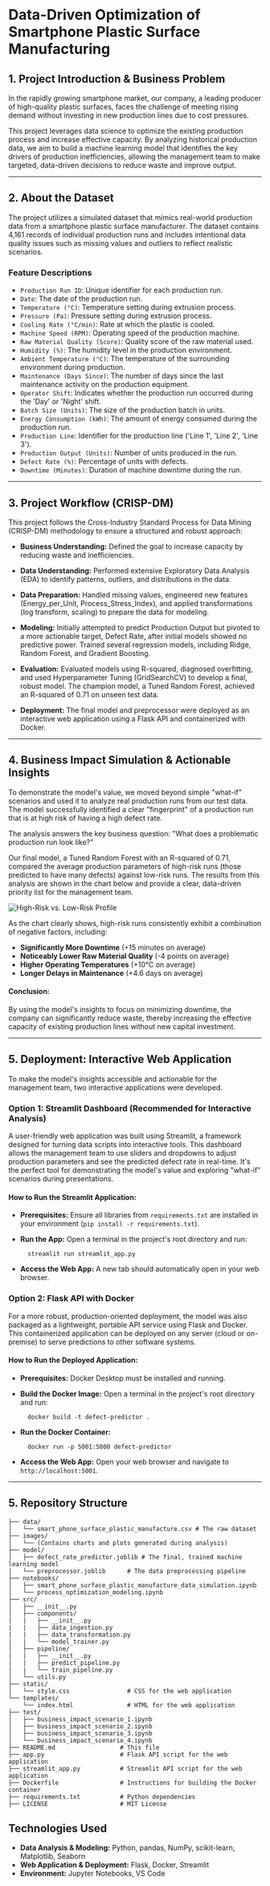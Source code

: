 # Data-Driven Optimization of Smartphone Plastic Surface Manufacturing

## 1. Project Introduction & Business Problem
In the rapidly growing smartphone market, our company, a leading producer of high-quality plastic surfaces, faces the challenge of meeting rising demand without investing in new production lines due to cost pressures.

This project leverages data science to optimize the existing production process and increase effective capacity. By analyzing historical production data, we aim to build a machine learning model that identifies the key drivers of production inefficiencies, allowing the management team to make targeted, data-driven decisions to reduce waste and improve output.

---
## 2. About the Dataset
The project utilizes a simulated dataset that mimics real-world production data from a smartphone plastic surface manufacturer. The dataset contains 4,161 records of individual production runs and includes intentional data quality issues such as missing values and outliers to reflect realistic scenarios.

### Feature Descriptions
* `Production Run ID`: Unique identifier for each production run.
* `Date`: The date of the production run.
* `Temperature (°C)`: Temperature setting during extrusion process.
* `Pressure (Pa)`: Pressure setting during extrusion process.
* `Cooling Rate (°C/min)`: Rate at which the plastic is cooled.
* `Machine Speed (RPM)`: Operating speed of the production machine.
* `Raw Material Quality (Score)`: Quality score of the raw material used.
* `Humidity (%)`: The humidity level in the production environment.
* `Ambient Temperature (°C)`: The temperature of the surrounding environment during production.
* `Maintenance (Days Since)`: The number of days since the last maintenance activity on the production equipment.
* `Operator Shift`: Indicates whether the production run occurred during the 'Day' or 'Night' shift.
* `Batch Size (Units)`: The size of the production batch in units.
* `Energy Consumption (kWh)`: The amount of energy consumed during the production run.
* `Production Line`: Identifier for the production line ('Line 1', 'Line 2', 'Line 3').
* `Production Output (Units)`: Number of units produced in the run.
* `Defect Rate (%)`: Percentage of units with defects.
* `Downtime (Minutes)`: Duration of machine downtime during the run.

---
## 3. Project Workflow (CRISP-DM)
This project follows the Cross-Industry Standard Process for Data Mining (CRISP-DM) methodology to ensure a structured and robust approach:

* **Business Understanding:** Defined the goal to increase capacity by reducing waste and inefficiencies.

* **Data Understanding:** Performed extensive Exploratory Data Analysis (EDA) to identify patterns, outliers, and distributions in the data.

* **Data Preparation:** Handled missing values, engineered new features (Energy_per_Unit, Process_Stress_Index), and applied transformations (log transform, scaling) to prepare the data for modeling.

* **Modeling:** Initially attempted to predict Production Output but pivoted to a more actionable target, Defect Rate, after initial models showed no predictive power. Trained several regression models, including Ridge, Random Forest, and Gradient Boosting.

* **Evaluation:** Evaluated models using R-squared, diagnosed overfitting, and used Hyperparameter Tuning (GridSearchCV) to develop a final, robust model. The champion model, a Tuned Random Forest, achieved an R-squared of 0.71 on unseen test data.

* **Deployment:** The final model and preprocessor were deployed as an interactive web application using a Flask API and containerized with Docker.

---
## 4. Business Impact Simulation & Actionable Insights
To demonstrate the model's value, we moved beyond simple "what-if" scenarios and used it to analyze real production runs from our test data. The model successfully identified a clear "fingerprint" of a production run that is at high risk of having a high defect rate.

The analysis answers the key business question: "What does a problematic production run look like?"

Our final model, a Tuned Random Forest with an R-squared of 0.71, compared the average production parameters of high-risk runs (those predicted to have many defects) against low-risk runs. The results from this analysis are shown in the chart below and provide a clear, data-driven priority list for the management team.

![High-Risk vs. Low-Risk Profile](images/high_risk_profile_comparison.png)

As the chart clearly shows, high-risk runs consistently exhibit a combination of negative factors, including:

* **Significantly More Downtime** (+15 minutes on average)
* **Noticeably Lower Raw Material Quality** (-4 points on average)
* **Higher Operating Temperatures** (+10°C on average)
* **Longer Delays in Maintenance** (+4.6 days on average)

#### Conclusion: 
By using the model's insights to focus on minimizing downtime, the company can significantly reduce waste, thereby increasing the effective capacity of existing production lines without new capital investment.

---
## 5. Deployment: Interactive Web Application
To make the model's insights accessible and actionable for the management team, two interactive applications were developed.

### Option 1: Streamlit Dashboard (Recommended for Interactive Analysis)
A user-friendly web application was built using Streamlit, a framework designed for turning data scripts into interactive tools. This dashboard allows the management team to use sliders and dropdowns to adjust production parameters and see the predicted defect rate in real-time. It's the perfect tool for demonstrating the model's value and exploring "what-if" scenarios during presentations.

#### How to Run the Streamlit Application:

* **Prerequisites:** Ensure all libraries from `requirements.txt` are installed in your environment (`pip install -r requirements.txt`).
* **Run the App:** Open a terminal in the project's root directory and run:

        streamlit run streamlit_app.py
* **Access the Web App:** A new tab should automatically open in your web browser.

### Option 2: Flask API with Docker
For a more robust, production-oriented deployment, the model was also packaged as a lightweight, portable API service using Flask and Docker. This containerized application can be deployed on any server (cloud or on-premise) to serve predictions to other software systems.

#### How to Run the Deployed Application:

* **Prerequisites:** Docker Desktop must be installed and running.
* **Build the Docker Image:** Open a terminal in the project's root directory and run:

        docker build -t defect-predictor .

* **Run the Docker Container:**

        docker run -p 5001:5000 defect-predictor

* **Access the Web App:** Open your web browser and navigate to `http://localhost:5001`.

---
## 5. Repository Structure

    ├── data/
    │   └── smart_phone_surface_plastic_manufacture.csv # The raw dataset
    ├── images/
    │   └── (Contains charts and plots generated during analysis)
    ├── model/
    │   ├── defect_rate_predictor.joblib # The final, trained machine learning model
    │   └── preprocessor.joblib      # The data preprocessing pipeline
    ├── notebooks/
    │   ├── smart_phone_surface_plastic_manufacture_data_simulation.ipynb
    │   └── process_optimization_modeling.ipynb
    ├── src/
    │   ├── __init__.py
    │   ├── components/
    |   |   ├── __init__.py
    |   |   ├── data_ingestion.py
    |   |   ├── data_transformation.py
    |   |   └── model_trainer.py
    │   ├── pipeline/
    |   |   ├── __init__.py
    |   |   ├── predict_pipeline.py
    |   |   └── train_pipeline.py
    │   └── utils.py
    ├── static/
    │   └── style.css                # CSS for the web application
    └── templates/
        └── index.html               # HTML for the web application
    ├── test/
    │   ├── business_impact_scenario_1.ipynb
    │   ├── business_impact_scenario_2.ipynb
    │   ├── business_impact_scenario_3.ipynb
    │   └── business_impact_scenario_4.ipynb
    ├── README.md                  # This file
    ├── app.py                     # Flask API script for the web application
    ├── streamlit_app.py           # Streamlit API script for the web application    
    ├── Dockerfile                 # Instructions for building the Docker container
    ├── requirements.txt           # Python dependencies
    ├── LICENSE                    # MIT License

## Technologies Used
* **Data Analysis & Modeling:** Python, pandas, NumPy, scikit-learn, Matplotlib, Seaborn
* **Web Application & Deployment:** Flask, Docker, Streamlit
* **Environment:** Jupyter Notebooks, VS Code